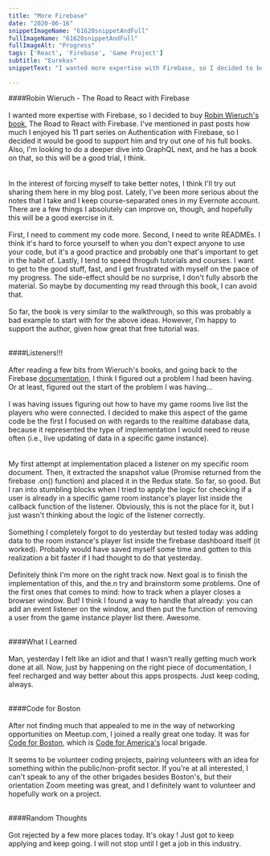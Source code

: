 ```yaml
---
title: "More Firebase"
date: "2020-06-16"
snippetImageName: "61620snippetAndFull"
fullImageName: "61620snippetAndFull"
fullImageAlt: "Progress"
tags: ['React', 'Firebase', 'Game Project']
subtitle: "Eurekas"
snippetText: "I wanted more expertise with Firebase, so I decided to buy Robin Wieruch's book, The Road to React with Firebase.  I've mentioned in past posts how much I enjoyed his 11 part series on Authentication with Firebase, so I decided it would be good to support him and try out one of his full books.  Also, I'm looking to do a deeper dive into GraphQL next, and he has a book on that, so this will be a good trial, I think."

---
```

####Robin Wieruch - The Road to React with Firebase
<br>
<br>
I wanted more expertise with Firebase, so I decided to buy <a href ="https://courses.robinwieruch.de/">Robin Wieruch's book</a>, The Road to React with Firebase.  I've mentioned in past posts how much I enjoyed his 11 part series on Authentication with Firebase, so I decided it would be good to support him and try out one of his full books.  Also, I'm looking to do a deeper dive into GraphQL next, and he has a book on that, so this will be a good trial, I think.  
<br>
<br>
In the interest of forcing myself to take better notes, I think I'll try out sharing them here in my blog post.  Lately, I've been more serious about the notes that I take and I keep course-separated ones in my Evernote account.  There are a few things I absolutely can improve on, though, and hopefully this will be a good exercise in it.
<br>
<br>
First, I need to comment my code more.  Second, I need to write READMEs.  I think it's hard to force yourself to when you don't expect anyone to use your code, but it's a good practice and probably one that's important to get in the habit of.  Lastly, I tend to speed throguh tutorials and courses.  I want to get to the good stuff, fast, and I get frustrated with myself on the pace of my progress.  The side-effect should be no surprise, I don't fully absorb the material.  So maybe by documenting my read through this book, I can avoid that.
<br>
<br>
So far, the book is very similar to the walkthrough, so this was probably a bad example to start with for the above ideas.  However, I'm happy to support the author, given how great that free tutorial was.
<br>
<br>

####Listeners!!!
<br>
<br>
After reading a few bits from Wieruch's books, and going back to the Firebase <a href ="https://firebase.google.com/docs/database/admin/retrieve-data">documentation</a>, I think I figured out a problem I had been having.  Or at least, figured out the start of the problem I was having...
<br>
<br>
I was having issues figuring out how to have my game rooms live list the players who were connected.  I decided to make this aspect of the game code be the first I focused on with regards to the realtime database data, because it represented the type of implementation I would need to reuse often (i.e., live updating of data in a specific game instance).  
<br>
<br>
My first attempt at implementation placed a listener on my specific room document.  Then, it extracted the snapshot value (Promise returned from the firebase .on() function) and placed it in the Redux state.  So far, so good.  But I ran into stumbling blocks when I tried to apply the logic for checking if a user is already in a specific game room instance's player list inside the callback function of the listener.  Obviously, this is not the place for it, but I just wasn't thinking about the logic of the listener correctly. 
<br>
<br>
Something I completely forgot to do yesterday but tested today was adding data to the room instance's player list inside the firebase dashboard itself (it worked).  Probably would have saved myself some time and gotten to this realization a bit faster if I had thought to do that yesterday.
<br>
<br>
Definitely think I'm more on the right track now.  Next goal is to finish the implementation of this, and the.n try and brainstorm some problems.  One of the first ones that comes to mind: how to track when a player closes a browser window.  But!  I think I found a way to handle that already: you can add an event listener on the window, and then put the function of removing a user from the game instance player list there.  Awesome.
<br>
<br>

####What I Learned
<br>
<br>
Man, yesterday I felt like an idiot and that I wasn't really getting much work done at all.  Now, just by happening on the right piece of documentation, I feel recharged and way better about this apps prospects.  Just keep coding, always.
<br>
<br>

####Code for Boston
<br>
<br>
After not finding much that appealed to me in the way of networking opportunities on Meetup.com, I joined a really great one today.  It was for  <a href ="https://www.codeforboston.org/">Code for Boston</a>, which is <a href ="https://www.codeforamerica.org/">Code for America's</a> local brigade.
<br>
<br>
It seems to be volunteer coding projects, pairing volunteers with an idea for something within the public/non-profit sector.  If you're at all interested, I can't speak to any of the other brigades besides Boston's, but their orientation Zoom meeting was great, and I definitely want to volunteer and hopefully work on a project.
<br>
<br>

####Random Thoughts
<br>
<br>
Got rejected by a few more places today.  It's okay !  Just got to keep applying and keep going.  I will not stop until I get a job in this industry.  
<br>
<br>